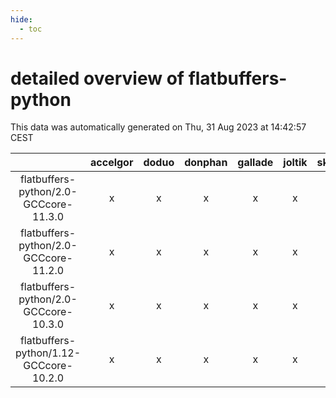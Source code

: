```yaml
---
hide:
  - toc
---
```


detailed overview of flatbuffers-python
=======================================


This data was automatically generated on Thu, 31 Aug 2023 at 14:42:57 CEST  

| |accelgor|doduo|donphan|gallade|joltik|skitty|swalot|victini|
| :---: | :---: | :---: | :---: | :---: | :---: | :---: | :---: | :---: |
|flatbuffers-python/2.0-GCCcore-11.3.0|x|x|x|x|x|x|x|x|
|flatbuffers-python/2.0-GCCcore-11.2.0|x|x|x|x|x|x|x|x|
|flatbuffers-python/2.0-GCCcore-10.3.0|x|x|x|x|x|x|x|x|
|flatbuffers-python/1.12-GCCcore-10.2.0|x|x|x|x|x|x|x|x|
